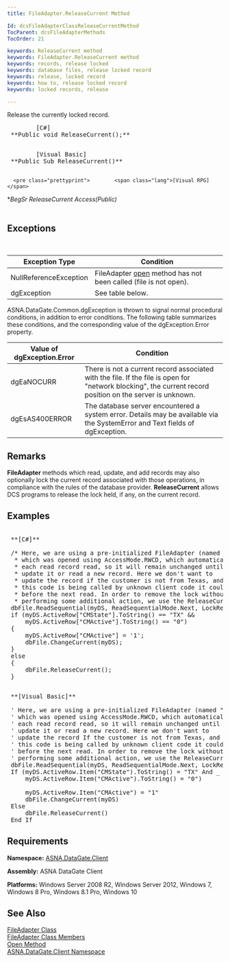 ```yaml
---
title: FileAdapter.ReleaseCurrent Method

Id: dcsFileAdapterClassReleaseCurrentMethod
TocParent: dcsFileAdapterMethods
TocOrder: 21

keywords: ReleaseCurrent method
keywords: FileAdapter.ReleaseCurrent method
keywords: records, release locked
keywords: database files, release locked record
keywords: release, locked record
keywords: how to, release locked record
keywords: locked records, release

---
```


Release the currently locked record.
<pre>        <span class="lang">[C#]</span>
 **Public void ReleaseCurrent();** 
      </pre>
<pre>        <span class="lang">[Visual Basic] </span>
 **Public Sub ReleaseCurrent()** 
      </pre>
      <pre class="prettyprint">        <span class="lang">[Visual RPG]</span>
 **BegSr ReleaseCurrent Access(*Public)** 
      </pre>
      <br />
      <br />

## Exceptions

<br />



| Exception Type | Condition |
| ---- | ---- |
| NullReferenceException | FileAdapter [open](file-adapter-class-open-method.html) method has not been called (file is not open). |
| dgException | See table below. |



ASNA.DataGate.Common.dgException is thrown to signal normal procedural conditions, in addition to error conditions. The following table summarizes these conditions, and the corresponding value of the dgException.Error property.
<br />



| Value of dgException.Error | Condition |
| ---- | ---- |
| dgEaNOCURR | There is not a current record associated with the file. If the file is open for "network blocking", the current record position on the server is unknown. |
| dgEsAS400ERROR | The database server encountered a system error. Details may be available via the SystemError and Text fields of dgException. |



## Remarks

**FileAdapter** methods which read, update, and add records may also optionally lock the current record associated with those operations, in compliance with the rules of the database provider. **ReleaseCurrent** allows DCS programs to release the lock held, if any, on the current record.
## Examples

<pre>
        <span class="lang">
 **[C#]** 
        </span>
 /* Here, we are using a pre-initialized FileAdapter (named "dbFile")
  * which was opened using AccessMode.RWCD, which automatically locks
  * each read record read, so it will remain unchanged until we
  * update it or read a new record. Here we don't want to
  * update the record if the customer is not from Texas, and if
  * this code is being called by unknown client code it could be awhile
  * before the next read. In order to remove the lock without
  * performing some additional action, we use the ReleaseCurrent method . */
 dbFile.ReadSequential(myDS, ReadSequentialMode.Next, LockRequest.Default);
 if (myDS.ActiveRow["CMState"].ToString() == "TX" &amp;&amp;
     myDS.ActiveRow["CMActive"].ToString() == "0")
 {
     myDS.ActiveRow["CMActive"] = '1';
     dbFile.ChangeCurrent(myDS);
 }
 else
 {
     dbFile.ReleaseCurrent();
 }
</pre>
<pre>
        <span class="lang">
 **[Visual Basic]** 
        </span>
 ' Here, we are using a pre-initialized FileAdapter (named "dbFile")
 ' which was opened using AccessMode.RWCD, which automatically locks
 ' each read record read, so it will remain unchanged until we
 ' update it or read a new record. Here we don't want to
 ' update the record If the customer is not from Texas, and If
 ' this code is being called by unknown client code it could be awhile
 ' before the next read. In order to remove the lock without
 ' performing some additional action, we use the ReleaseCurrent method .
 dbFile.ReadSequential(myDS, ReadSequentialMode.Next, LockRequest.Default)
 If (myDS.ActiveRow.Item("CMState").ToString() = "TX" And _
     myDS.ActiveRow.Item("CMActive").ToString() = "0") 

     myDS.ActiveRow.Item("CMActive") = "1"
     dbFile.ChangeCurrent(myDS)
 Else
     dbFile.ReleaseCurrent()
 End If</pre>

## Requirements

**Namespace:** [ASNA.DataGate.Client](datagate-client-namespace.html) 

**Assembly:** ASNA DataGate Client

**Platforms:** Windows Server 2008 R2, Windows Server 2012, Windows 7, Windows 8 Pro, Windows 8.1 Pro, Windows 10
## See Also


[FileAdapter Class](file-adapter-class.html)
      <br />
[FileAdapter Class Members](file-adapter-members.html)
      <br />
[Open Method](file-adapter-class-open-method.html)
      <br />
[ASNA.DataGate.Client Namespace](datagate-client-namespace.html)

